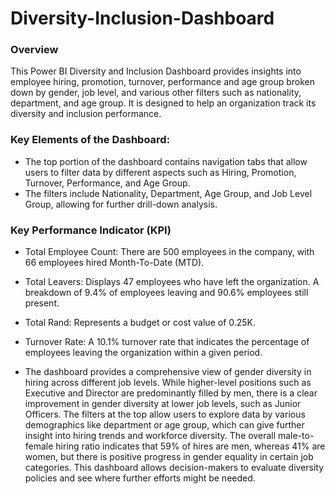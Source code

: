 # Diversity-Inclusion-Dashboard
### Overview 
This Power BI Diversity and Inclusion Dashboard provides insights into employee hiring, promotion, turnover, performance and age group broken down by gender, job level, and various other filters such as nationality, department, and age group. It is designed to help an organization track its diversity and inclusion performance.

### Key Elements of the Dashboard:
- The top portion of the dashboard contains navigation tabs that allow users to filter data by different aspects such as Hiring, Promotion, Turnover, Performance, and Age Group.
- The filters include Nationality, Department, Age Group, and Job Level Group, allowing for further drill-down analysis.
### Key Performance Indicator (KPI)
- Total Employee Count: There are 500 employees in the company, with 66 employees hired Month-To-Date (MTD).
- Total Leavers: Displays 47 employees who have left the organization. A breakdown of 9.4% of employees leaving and 90.6% employees still present.
- Total Rand: Represents a budget or cost value of 0.25K.
- Turnover Rate: A 10.1% turnover rate that indicates the percentage of employees leaving the organization within a given period.

- The dashboard provides a comprehensive view of gender diversity in hiring across different job levels. While higher-level positions such as Executive and Director are predominantly filled by men, there is a clear improvement in gender diversity at lower job levels, such as Junior Officers.
The filters at the top allow users to explore data by various demographics like department or age group, which can give further insight into hiring trends and workforce diversity.
The overall male-to-female hiring ratio indicates that 59% of hires are men, whereas 41% are women, but there is positive progress in gender equality in certain job categories. This dashboard allows decision-makers to evaluate diversity policies and see where further efforts might be needed.
